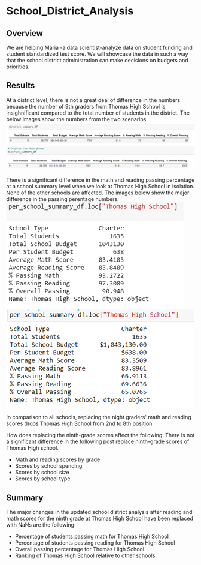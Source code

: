 # School_District_Analysis

## Overview

We are helping Maria -a data scientist-analyze data on student funding and student standardized test score. We will showcase the data in such a way that the school district administration can make decisions on budgets and priorities.

## Results

At a district level, there is not a great deal of difference in the numbers because the number of 9th graders from Thomas High School is insighnificant compared to the total number of students in the district. The below images show the numbers from the two scenarios.
![Analysis_images](Resources/district_summary_old.PNG)
![Analysis_images](Resources/district_summary_new.PNG)

There is a significant difference in the math and reading passing percentage at a school summary level when we look at Thomas High School in isolation. None of the other schools are affected. The images below show the major difference in the passing perentage numbers.
![Analysis_images](Resources/school_summary_old.PNG)
![Analysis_images](Resources/school_summary_new.PNG)

In comparison to all schools, replacing the night graders' math and reading scores drops Thomas High School from 2nd to 8th position.

How does replacing the ninth-grade scores affect the following:
There is not a significant difference in the following post replace ninth-grade scores of Thomas High school.
* Math and reading scores by grade
* Scores by school spending
* Scores by school size
* Scores by school type

## Summary

The major changes in the updated school district analysis after reading and math scores for the ninth grade at Thomas High School have been replaced with NaNs are the following:
- Percentage of students passing math for Thomas High School
- Percentage of students passing reading for Thomas High School 
- Overall passing percentage for Thomas High School
- Ranking of Thomas High School relative to other schools
